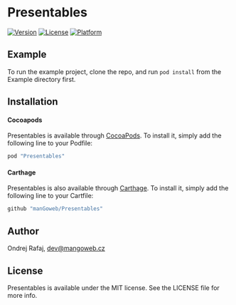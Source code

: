 # Presentables

[![Version](https://img.shields.io/cocoapods/v/Presentables.svg?style=flat)](http://cocoapods.org/pods/Presentables)
[![License](https://img.shields.io/cocoapods/l/Presentables.svg?style=flat)](http://cocoapods.org/pods/Presentables)
[![Platform](https://img.shields.io/cocoapods/p/Presentables.svg?style=flat)](http://cocoapods.org/pods/Presentables)

## Example

To run the example project, clone the repo, and run `pod install` from the Example directory first.

## Installation

#### Cocoapods

Presentables is available through [CocoaPods](http://cocoapods.org). To install
it, simply add the following line to your Podfile:

```ruby
pod "Presentables"
```

#### Carthage

Presentables is also available through [Carthage](https://github.com/Carthage/Carthage). To install
it, simply add the following line to your Cartfile:
```ruby
github "manGoweb/Presentables"
```


## Author

Ondrej Rafaj, dev@mangoweb.cz

## License

Presentables is available under the MIT license. See the LICENSE file for more info.
